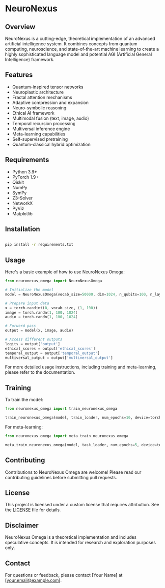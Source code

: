 # NeuroNexus 

## Overview

NeuroNexus  is a cutting-edge, theoretical implementation of an advanced artificial intelligence system. It combines concepts from quantum computing, neuroscience, and state-of-the-art machine learning to create a highly sophisticated language model and potential AGI (Artificial General Intelligence) framework.

## Features

- Quantum-inspired tensor networks
- Neuroplastic architecture
- Fractal attention mechanisms
- Adaptive compression and expansion
- Neuro-symbolic reasoning
- Ethical AI framework
- Multimodal fusion (text, image, audio)
- Temporal recursion processing
- Multiversal inference engine
- Meta-learning capabilities
- Self-supervised pretraining
- Quantum-classical hybrid optimization

## Requirements

- Python 3.8+
- PyTorch 1.9+
- Qiskit
- NumPy
- SymPy
- Z3-Solver
- NetworkX
- PyViz
- Matplotlib

## Installation

```bash

pip install -r requirements.txt
```

## Usage

Here's a basic example of how to use NeuroNexus Omega:

```python
from neuronexus_omega import NeuroNexusOmega

# Initialize the model
model = NeuroNexusOmega(vocab_size=50000, dim=1024, n_qubits=100, n_layers=12, n_heads=16, max_seq_len=512)

# Prepare input data
x = torch.randint(0, vocab_size, (1, 100))
image = torch.randn(1, 100, 1024)
audio = torch.randn(1, 100, 1024)

# Forward pass
output = model(x, image, audio)

# Access different outputs
logits = output['output']
ethical_scores = output['ethical_scores']
temporal_output = output['temporal_output']
multiversal_output = output['multiversal_output']
```

For more detailed usage instructions, including training and meta-learning, please refer to the documentation.

## Training

To train the model:

```python
from neuronexus_omega import train_neuronexus_omega

train_neuronexus_omega(model, train_loader, num_epochs=10, device=torch.device("cuda"))
```

For meta-learning:

```python
from neuronexus_omega import meta_train_neuronexus_omega

meta_train_neuronexus_omega(model, task_loader, num_epochs=5, device=torch.device("cuda"))
```

## Contributing

Contributions to NeuroNexus Omega are welcome! Please read our contributing guidelines before submitting pull requests.

## License

This project is licensed under a custom license that requires attribution. See the [LICENSE](LICENSE) file for details.

## Disclaimer

NeuroNexus Omega is a theoretical implementation and includes speculative concepts. It is intended for research and exploration purposes only.

## Contact

For questions or feedback, please contact [Your Name] at [your.email@example.com].